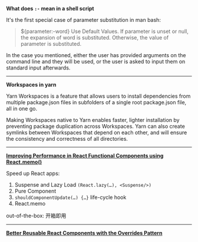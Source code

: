 **What does `:-` mean in a shell script**

It's the first special case of parameter substitution in man bash:

> ${parameter:-word}
Use Default Values. If parameter is unset or null, the expansion of word is substituted. Otherwise, the value of parameter is substituted.

In the case you mentioned, either the user has provided arguments on the command line and they will be used, or the user is asked to input them on standard input afterwards.

---

**Workspaces in yarn**

Yarn Workspaces is a feature that allows users to install dependencies from multiple package.json files in subfolders of a single root package.json file, all in one go.

Making Workspaces native to Yarn enables faster, lighter installation by preventing package duplication across Workspaces. Yarn can also create symlinks between Workspaces that depend on each other, and will ensure the consistency and correctness of all directories.

---

**[Improving Performance in React Functional Components using React.memo()](https://blog.bitsrc.io/improve-performance-in-react-functional-components-using-react-memo-b2e80c11e15a)**

Speed up React apps:
1. Suspense and Lazy Load `(React.lazy(…), <Suspense/>)`
2. Pure Component
3. `shouldComponentUpdate(…) {…}` life-cycle hook
4. React.memo

out-of-the-box: 开箱即用

---

**[Better Reusable React Components with the Overrides Pattern](https://medium.com/@dschnr/better-reusable-react-components-with-the-overrides-pattern-9eca2339f646)**


